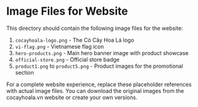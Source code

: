 # Image Files for Website

This directory should contain the following image files for the website:

1. `cocayhoala-logo.png` - The Cỏ Cây Hoa Lá logo
2. `vi-flag.png` - Vietnamese flag icon
3. `hero-products.png` - Main hero banner image with product showcase
4. `official-store.png` - Official store badge
5. `product1.png` to `product5.png` - Product images for the promotional section

For a complete website experience, replace these placeholder references with actual image files. You can download the original images from the cocayhoala.vn website or create your own versions. 